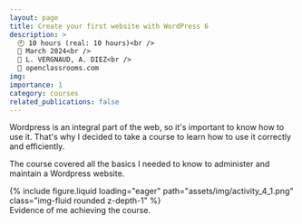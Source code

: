 ```yaml
---
layout: page
title: Create your first website with WordPress 6
description: >
  🕙 10 hours (real: 10 hours)<br />
  📅 March 2024<br />
  👤 L. VERGNAUD, A. DIEZ<br />
  🔗 openclassrooms.com
img:
importance: 1
category: courses
related_publications: false
---
```


Wordpress is an integral part of the web, so it's important to know how to use it. That's why I decided to take a course to learn how to use it correctly and efficiently.

The course covered all the basics I needed to know to administer and maintain a Wordpress website.

<div class="row">
    <div class="col-sm mt-3 mt-md-0">
        {% include figure.liquid loading="eager" path="assets/img/activity_4_1.png" class="img-fluid rounded z-depth-1" %}
    </div>
</div>
<div class="caption">
    Evidence of me achieving the course.
</div>
